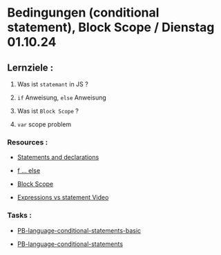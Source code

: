 # Bedingungen (conditional statement), Block Scope / Dienstag 01.10.24

## Lernziele :

1. Was ist `statemant` in JS ?

2. `if` Anweisung, `else` Anweisung

3. Was ist `Block Scope` ?

4. `var` scope problem

### Resources :

- [Statements and declarations](https://developer.mozilla.org/en-US/docs/Web/JavaScript/Reference/Statements)

- [f ... else](https://developer.mozilla.org/en-US/docs/Web/JavaScript/Reference/Statements/if...else)

- [Block Scope](https://developer.mozilla.org/en-US/docs/Web/JavaScript/Reference/Statements/block)

- [Expressions vs statement Video](https://www.youtube.com/watch?time_continue=1&v=WVyCrI1cHi8&embeds_referring_euri=ht[…]462%26source%3Dhp%26e&source_ve_path=Mjg2NjY&feature=emb_logo)

### Tasks :

- [PB-language-conditional-statements-basic]()

- [PB-language-conditional-statements]()

